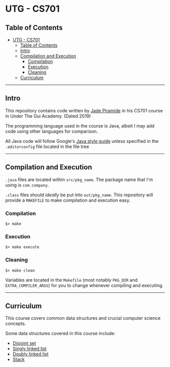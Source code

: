 # UTG - CS701 #

## Table of Contents ##
- [UTG - CS701](#utg---cs701)
	- [Table of Contents](#table-of-contents)
	- [Intro](#intro)
	- [Compilation and Execution](#compilation-and-execution)
		- [Compilation](#compilation)
		- [Execution](#execution)
		- [Cleaning](#cleaning)
	- [Curriculum](#curriculum)


---
## Intro ##

This repository contains code written by [Jade Piramide](https://www.github.com/Jiramide) in his CS701
course in Under The Gui Academy. (Dated 2019)

The programming language used in the course is Java, albeit I may add
code using other languages for comparison.

All Java code will follow Google's [Java style guide](https://google.github.io/styleguide/javaguide.html)
unless specified in the `.editorconfig` file located in the file tree


---
## Compilation and Execution ##

`.java` files are located within `src/pkg_name`. The package name that I'm using is `com.company`.

`.class` files should *ideally* be put into `out/pkg_name`. This repository will provide a `MAKEFILE` to make compilation and execution easy.

### Compilation ###
```
$> make
```

### Execution ###
```
$> make execute
```

### Cleaning ###
```
$> make clean
```

Variables are located in the `Makefile` (most notably `PKG_DIR` and `EXTRA_COMPILER_ARGS`) for you to change
whenever compiling and executing.

---
## Curriculum ##

This course covers common data structures and crucial computer science concepts.

Some data structures covered in this course include:
- [Disjoint set](https://en.wikipedia.org/wiki/Disjoint-set_data_structure)
- [Singly linked list](https://en.wikibooks.org/wiki/Data_Structures/Singly_Linked_Lists)
- [Doubly linked list](https://en.wikipedia.org/wiki/Doubly_linked_list)
- [Stack](https://en.wikipedia.org/wiki/Stack_(abstract_data_type))